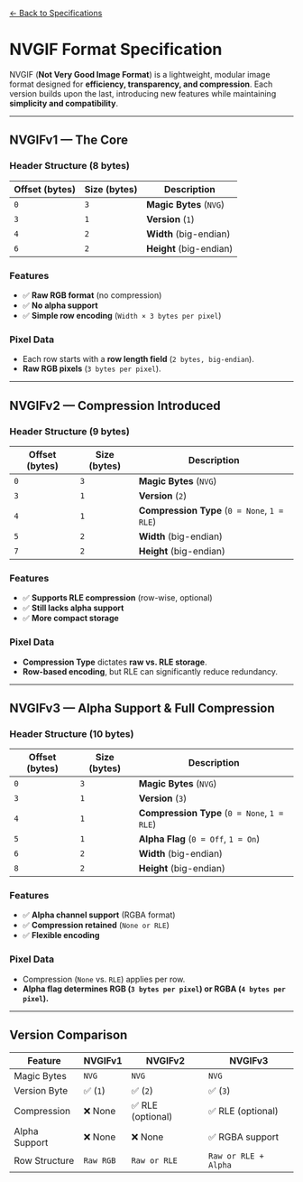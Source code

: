 [&larr; Back to Specifications](README.md)
# NVGIF Format Specification
NVGIF (**Not Very Good Image Format**) is a lightweight, modular image format designed for **efficiency, transparency, and compression**. Each version builds upon the last, introducing new features while maintaining **simplicity and compatibility**.

---

## NVGIFv1 — The Core
### Header Structure (8 bytes)
| Offset (bytes) | Size (bytes) | Description |
|----------------|--------------|-------------|
| `0`            | `3`          | **Magic Bytes** (`NVG`) |
| `3`            | `1`          | **Version** (`1`) |
| `4`            | `2`          | **Width** (big-endian) |
| `6`            | `2`          | **Height** (big-endian) |

### Features
- ✅ **Raw RGB format** (no compression)  
- ✅ **No alpha support**  
- ✅ **Simple row encoding** (`Width × 3 bytes per pixel`)  

### Pixel Data
- Each row starts with a **row length field** (`2 bytes, big-endian`).
- **Raw RGB pixels** (`3 bytes per pixel`).

---

## NVGIFv2 — Compression Introduced
### Header Structure (9 bytes)
| Offset (bytes) | Size (bytes) | Description |
|----------------|--------------|-------------|
| `0`            | `3`          | **Magic Bytes** (`NVG`) |
| `3`            | `1`          | **Version** (`2`) |
| `4`            | `1`          | **Compression Type** (`0 = None`, `1 = RLE`) |
| `5`            | `2`          | **Width** (big-endian) |
| `7`            | `2`          | **Height** (big-endian) |

### Features
- ✅ **Supports RLE compression** (row-wise, optional)  
- ✅ **Still lacks alpha support**  
- ✅ **More compact storage**  

### Pixel Data
- **Compression Type** dictates **raw vs. RLE storage**.
- **Row-based encoding**, but RLE can significantly reduce redundancy.

---

## NVGIFv3 — Alpha Support & Full Compression
### Header Structure (10 bytes)
| Offset (bytes) | Size (bytes) | Description |
|----------------|--------------|-------------|
| `0`            | `3`          | **Magic Bytes** (`NVG`) |
| `3`            | `1`          | **Version** (`3`) |
| `4`            | `1`          | **Compression Type** (`0 = None`, `1 = RLE`) |
| `5`            | `1`          | **Alpha Flag** (`0 = Off`, `1 = On`) |
| `6`            | `2`          | **Width** (big-endian) |
| `8`            | `2`          | **Height** (big-endian) |

### Features
- ✅ **Alpha channel support** (RGBA format)  
- ✅ **Compression retained** (`None or RLE`)  
- ✅ **Flexible encoding**  

### Pixel Data
- Compression (`None` vs. `RLE`) applies per row.
- **Alpha flag determines RGB (`3 bytes per pixel`) or RGBA (`4 bytes per pixel`).**

---

## Version Comparison
| Feature        | **NVGIFv1** | **NVGIFv2** | **NVGIFv3** |
|----------------|-------------|------------|------------|
| Magic Bytes    | `NVG`      | `NVG`      | `NVG`      |
| Version Byte   | ✅ (`1`)   | ✅ (`2`)   | ✅ (`3`)   |
| Compression    | ❌ None     | ✅ RLE (optional) | ✅ RLE (optional) |
| Alpha Support  | ❌ None     | ❌ None     | ✅ RGBA support |
| Row Structure  | `Raw RGB`  | `Raw or RLE` | `Raw or RLE + Alpha` |

